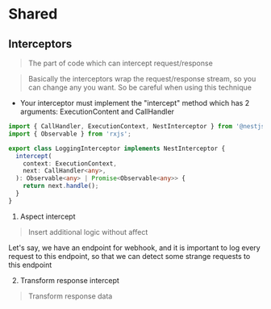 # Shared

## Interceptors

> The part of code which can intercept request/response

> Basically the interceptors wrap the request/response stream, so you can change any you want. So be careful when using this technique

- Your interceptor must implement the "intercept" method which has 2 arguments: ExecutionContent and CallHandler

```ts
import { CallHandler, ExecutionContext, NestInterceptor } from '@nestjs/common';
import { Observable } from 'rxjs';

export class LoggingInterceptor implements NestInterceptor {
  intercept(
    context: ExecutionContext,
    next: CallHandler<any>,
  ): Observable<any> | Promise<Observable<any>> {
    return next.handle();
  }
}
```

1. Aspect intercept

> Insert additional logic without affect

Let's say, we have an endpoint for webhook, and it is important to log every request to this endpoint, so that we can detect some strange requests to this endpoint

2. Transform response intercept

> Transform response data
